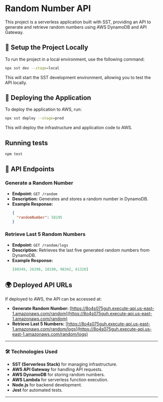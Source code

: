 # Random Number API

This project is a serverless application built with SST, providing an API to generate and retrieve random numbers using AWS DynamoDB and API Gateway.

## 🚀 Setup the Project Locally

To run the project in a local environment, use the following command:

```sh
npx sst dev --stage=local
```

This will start the SST development environment, allowing you to test the API locally.

## 🚀 Deploying the Application

To deploy the application to AWS, run:

```sh
npx sst deploy --stage=prod
```

This will deploy the infrastructure and application code to AWS.

## Running tests

```sh
npm test
```

## 📌 API Endpoints

### Generate a Random Number

- **Endpoint:** `GET /random`
- **Description:** Generates and stores a random number in DynamoDB.
- **Example Response:**
  ```json
  {
    "randomNumber": 58195
  }
  ```

### Retrieve Last 5 Random Numbers

- **Endpoint:** `GET /random/logs`
- **Description:** Retrieves the last five generated random numbers from DynamoDB.
- **Example Response:**
  ```json
  [80349, 26298, 18190, 98342, 61326]
  ```

## 🌍 Deployed API URLs

If deployed to AWS, the API can be accessed at:

- **Generate Random Number:** [https://8o4s075guh.execute-api.us-east-1.amazonaws.com/random](https://8o4s075guh.execute-api.us-east-1.amazonaws.com/random)
- **Retrieve Last 5 Numbers:** [https://8o4s075guh.execute-api.us-east-1.amazonaws.com/random/logs](https://8o4s075guh.execute-api.us-east-1.amazonaws.com/random/logs)

---

### 🛠 Technologies Used

- **SST (Serverless Stack)** for managing infrastructure.
- **AWS API Gateway** for handling API requests.
- **AWS DynamoDB** for storing random numbers.
- **AWS Lambda** for serverless function execution.
- **Node.js** for backend development.
- **Jest** for automated tests.

---
